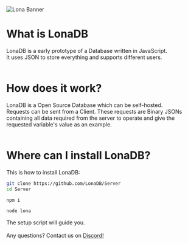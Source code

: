 ![Lona Banner](https://github.com/LonaDB/.github/blob/main/profile/banner.png?raw=true)
# What is LonaDB
LonaDB is a early prototype of a Database written in JavaScript. <br>
It uses JSON to store everything and supports different users.
<br>
<br>
# How does it work?
LonaDB is a Open Source Database which can be self-hosted. <br>
Requests can be sent from a Client. These requests are Binary JSONs containing all data required from the server to operate and give the requested variable's value as an example.
<br>
<br>
# Where can I install LonaDB?
This is how to install LonaDB:
```bash
git clone https://github.com/LonaDB/Server
cd Server

npm i

node lona
```
The setup script will guide you.
<br>
<br>
Any questions? Contact us on [Discord!](https://discord.gg/tBWVGQt8sP)
